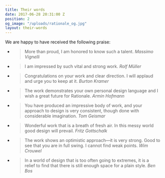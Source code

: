```yaml
---
title: Their words
date: 2017-06-28 20:31:00 Z
position: 2
og_image: "/uploads/rationale_og.jpg"
layout: their-words
---
```


We are happy to have received the following praise:


- > More than proud, I am honored to know such a talent.
<cite>Massimo Vignelli</cite>

- > I am impressed by such vital and strong work.
<cite>Rolf Müller</cite>

- > Congratulations on your work and clear direction. I will applaud and urge you to keep at it.
<cite>Burton Kramer</cite>
 
- > The work demonstrates your own personal design language and I wish a great future for Rationale.
<cite>Armin Hofmann</cite>

- > You have produced an impressive body of work, and your approach to design is very consistent, though done with considerable imagination.
<cite>Tom Geismar</cite>

- > Wonderful work that is a breath of fresh air. In this messy world good design will prevail.
<cite>Fritz Gottschalk</cite>

- > The work shows an optimistic approach—it is very strong. Good to see that you are in full swing. I cannot find weak points.
<cite>Wim Crouwel</cite>

- > In a world of design that is too often going to extremes, it is a relief to find that there is still enough space for a plain style.
<cite>Ben Bos</cite>

